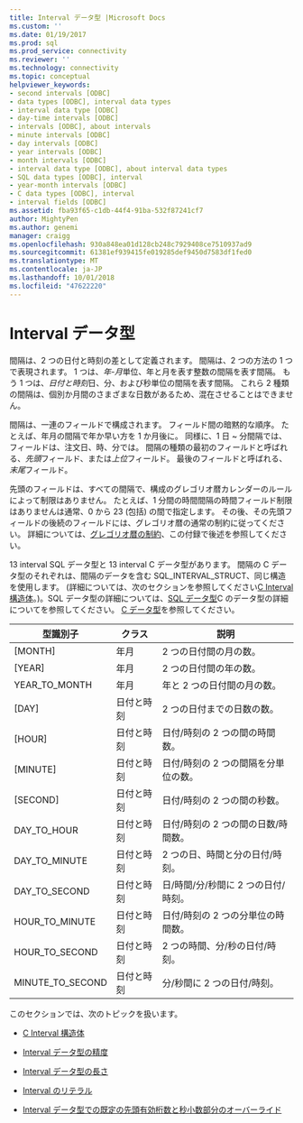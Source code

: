 ```yaml
---
title: Interval データ型 |Microsoft Docs
ms.custom: ''
ms.date: 01/19/2017
ms.prod: sql
ms.prod_service: connectivity
ms.reviewer: ''
ms.technology: connectivity
ms.topic: conceptual
helpviewer_keywords:
- second intervals [ODBC]
- data types [ODBC], interval data types
- interval data type [ODBC]
- day-time intervals [ODBC]
- intervals [ODBC], about intervals
- minute intervals [ODBC]
- day intervals [ODBC]
- year intervals [ODBC]
- month intervals [ODBC]
- interval data type [ODBC], about interval data types
- SQL data types [ODBC], interval
- year-month intervals [ODBC]
- C data types [ODBC], interval
- interval fields [ODBC]
ms.assetid: fba93f65-c1db-44f4-91ba-532f87241cf7
author: MightyPen
ms.author: genemi
manager: craigg
ms.openlocfilehash: 930a848ea01d128cb248c7929408ce7510937ad9
ms.sourcegitcommit: 61381ef939415fe019285def9450d7583df1fed0
ms.translationtype: MT
ms.contentlocale: ja-JP
ms.lasthandoff: 10/01/2018
ms.locfileid: "47622220"
---
```

# <a name="interval-data-types"></a>Interval データ型
間隔は、2 つの日付と時刻の差として定義されます。 間隔は、2 つの方法の 1 つで表現されます。 1 つは、*年-月*単位、年と月を表す整数の間隔を表す間隔。 もう 1 つは、*日付と時刻*日、分、および秒単位の間隔を表す間隔。 これら 2 種類の間隔は、個別か月間のさまざまな日数があるため、混在させることはできません。  
  
 間隔は、一連のフィールドで構成されます。 フィールド間の暗黙的な順序。 たとえば、年月の間隔で年か早い方を 1 か月後に。 同様に、1 日 ~ 分間隔では、フィールドは、注文日、時、分では。 間隔の種類の最初のフィールドと呼ばれる、*先頭*フィールド、または*上位*フィールド。 最後のフィールドと呼ばれる、*末尾*フィールド。  
  
 先頭のフィールドは、すべての間隔で、構成のグレゴリオ暦カレンダーのルールによって制限はありません。 たとえば、1 分間の時間間隔の時間フィールド制限はありませんは通常、0 から 23 (包括) の間で指定します。 その後、その先頭フィールドの後続のフィールドには、グレゴリオ暦の通常の制約に従ってください。 詳細については、[グレゴリオ暦の制約](../../../odbc/reference/appendixes/constraints-of-the-gregorian-calendar.md)、この付録で後述を参照してください。  
  
 13 interval SQL データ型と 13 interval C データ型があります。 間隔の C データ型のそれぞれは、間隔のデータを含む SQL_INTERVAL_STRUCT、同じ構造を使用します。 (詳細については、次のセクションを参照してください[C Interval 構造体](../../../odbc/reference/appendixes/c-interval-structure.md)。)。SQL データ型の詳細については、[SQL データ型](../../../odbc/reference/appendixes/sql-data-types.md)C のデータ型の詳細についてを参照してください。 [C データ型](../../../odbc/reference/appendixes/c-data-types.md)を参照してください。  
  
|型識別子|クラス|説明|  
|---------------------|-----------|-----------------|  
|[MONTH]|年月|2 つの日付間の月の数。|  
|[YEAR]|年月|2 つの日付間の年の数。|  
|YEAR_TO_MONTH|年月|年と 2 つの日付間の月の数。|  
|[DAY]|日付と時刻|2 つの日付までの日数の数。|  
|[HOUR]|日付と時刻|日付/時刻の 2 つの間の時間数。|  
|[MINUTE]|日付と時刻|日付/時刻の 2 つの間隔を分単位の数。|  
|[SECOND]|日付と時刻|日付/時刻の 2 つの間の秒数。|  
|DAY_TO_HOUR|日付と時刻|日付/時刻の 2 つの間の日数/時間数。|  
|DAY_TO_MINUTE|日付と時刻|2 つの日、時間と分の日付/時刻。|  
|DAY_TO_SECOND|日付と時刻|日/時間/分/秒間に 2 つの日付/時刻。|  
|HOUR_TO_MINUTE|日付と時刻|日付/時刻の 2 つの分単位の時間数。|  
|HOUR_TO_SECOND|日付と時刻|2 つの時間、分/秒の日付/時刻。|  
|MINUTE_TO_SECOND|日付と時刻|分/秒間に 2 つの日付/時刻。|  
  
 このセクションでは、次のトピックを扱います。  
  
-   [C Interval 構造体](../../../odbc/reference/appendixes/c-interval-structure.md)  
  
-   [Interval データ型の精度](../../../odbc/reference/appendixes/interval-data-type-precision.md)  
  
-   [Interval データ型の長さ](../../../odbc/reference/appendixes/interval-data-type-length.md)  
  
-   [Interval のリテラル](../../../odbc/reference/appendixes/interval-literals.md)  
  
-   [Interval データ型での既定の先頭有効桁数と秒小数部分のオーバーライド](../../../odbc/reference/appendixes/overriding-default-leading-and-seconds-precision-for-interval-data-types.md)
